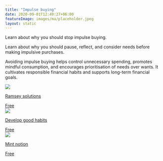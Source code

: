 ```yaml
---
title: "Impulse buying"
date: 2020-09-01T12:49:27+06:00
featureImage: images/ma/placeholder.jpeg
layout: static
---
```


Learn about why you should stop impulse buying.

Learn about why you should pause, reflect, and consider needs before making impulsive purchases.

Avoiding impulse buying helps control unnecessary spending, promotes mindful consumption, and encourages prioritisation of needs over wants. It cultivates responsible financial habits and supports long-term financial goals.

<a class="ma-link" href="https://www.ramseysolutions.com/budgeting/stop-impulse-buys"><div class="ma-card ma-card-Wealth"><div class="ma-icon"><img src ="/images/icon-check.png"/></div><div class="ma-name"><p>Ramsey solutions</p></div><div class="ma-paid-text"><span>Free</span></div></div></a><a class="ma-link" href="https://www.developgoodhabits.com/impulse-buying/"><div class="ma-card ma-card-Wealth"><div class="ma-icon"><img src ="/images/icon-check.png"/></div><div class="ma-name"><p>Develop good habits</p></div><div class="ma-paid-text"><span>Free</span></div></div></a><a class="ma-link" href="https://www.mintnotion.com/frugal-living/stop-impulse-buying/"><div class="ma-card ma-card-Wealth"><div class="ma-icon"><img src ="/images/icon-check.png"/></div><div class="ma-name"><p>Mint notion</p></div><div class="ma-paid-text"><span>Free </span></div></div></a>  

<br/><br/>






